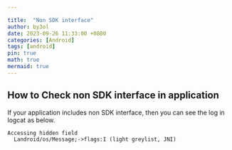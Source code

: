 ```yaml
---

title:  "Non SDK interface"
author: by3ol
date: 2023-09-26 11:33:00 +0800
categories: [Android]
tags: [android]
pin: true
math: true
mermaid: true
---
```



## How to Check non SDK interface in application

If your application includes non SDK interface, then you can see 
the log in logcat as below. 

```
Accessing hidden field
  Landroid/os/Message;->flags:I (light greylist, JNI)
```





